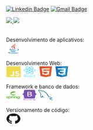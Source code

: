 <!--### Hi there 👋-->

[![Linkedin Badge](https://img.shields.io/badge/-LinkedIn-blue?style=flat&logo=Linkedin&logoColor=white&link=https://www.linkedin.com/in/bruno-lacerda-7629626b/)](https://www.linkedin.com/in/bruno-lacerda-7629626b/)
[![Gmail Badge](https://img.shields.io/badge/-Gmail-c14438?style=flat&logo=Gmail&logoColor=white&link=mailto:newtoncesar.dev@gmail.com)](mailto:brunolacerda2013@gmail.com)

<!--
**LacerdaBruno/LacerdaBruno** is a ✨ _special_ ✨ repository because its `README.md` (this file) appears on your GitHub profile.

Here are some ideas to get you started:

- 🔭 I’m currently working on ...
- 🌱 I’m currently learning ...
- 👯 I’m looking to collaborate on ...
- 🤔 I’m looking for help with ...
- 💬 Ask me about ...
- 📫 How to reach me: ...
- 😄 Pronouns: ...
- ⚡ Fun fact: ...
-->
<div>
  <a href="https://github.com/LacerdaBruno">
  <img height="160em" src="https://github-readme-stats.vercel.app/api?username=LacerdaBruno&show_icons=true&theme=gotham"/>
  <img height="160em" src="https://github-readme-stats.vercel.app/api/top-langs/?username=LacerdaBruno&layout=compact&theme=gotham"/></a>
<div>
<div style="display: inline_block"><br>
  <div style="display: inline_block"><br>
  Desenvolvimento de aplicativos:<br>
  <img align="center" alt="New-Jv" height="30" width="40" src="https://raw.githubusercontent.com/devicons/devicon/master/icons/java/java-original.svg">
  </div>
<div style="display: inline_block"><br>
  Desenvolvimento Web:<br>
  <img align="center" alt="New-Jv" height="30" width="40" src="https://raw.githubusercontent.com/devicons/devicon/master/icons/javascript/javascript-plain.svg">
  <img align="center" alt="New-Re" height="30" width="40" src="https://raw.githubusercontent.com/devicons/devicon/master/icons/react/react-original-wordmark.svg">
  <img align="center" alt="New-Re" height="30" width="40" src="https://raw.githubusercontent.com/devicons/devicon/master/icons/html5/html5-original.svg">
  <img align="center" alt="New-Re" height="30" width="40" src="https://raw.githubusercontent.com/devicons/devicon/master/icons/css3/css3-original.svg">
  </div>
<div style="display: inline_block"><br>
  Framework e banco de dados:<br>
   <img align="center" alt="New-Bt" height="30" width="40" src="https://github.com/devicons/devicon/blob/master/icons/spring/spring-original-wordmark.svg">
  <img align="center" alt="New-Bt" height="30" width="40" src="https://raw.githubusercontent.com/devicons/devicon/master/icons/bootstrap/bootstrap-plain-wordmark.svg">
  <img align="center" alt="New-Jv" height="30" width="40" src="https://raw.githubusercontent.com/devicons/devicon/master/icons/mysql/mysql-original.svg">
  <div style="display: inline_block"><br>
  Versionamento de código:<br>
  <img align="center" alt="New-Gh" height="30" width="40" src="https://raw.githubusercontent.com/devicons/devicon/master/icons/github/github-original.svg">
</div>  
</div>
</div>
</div> 
